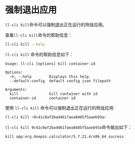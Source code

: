 # 强制退出应用

`ll-cli kill`命令可以强制退出正在运行的玲珑应用。

查看`ll-cli kill`命令的帮助信息：

```bash
ll-cli kill --help
```

`ll-cli kill` 命令的帮助信息如下：

```text
Usage: ll-cli [options] kill container-id

Options:
  -h, --help        Displays this help.
  --default-config  default config json filepath

Arguments:
  kill              kill container with id
  container-id      container id
```

使用 `ll-cli kill` 命令可以强制退出正在运行的玲珑应用:

```bash
ll-cli kill <9c41c0af2bad4617aea8485f5aaeb93a>
```

`ll-cli kill 9c41c0af2bad4617aea8485f5aaeb93a`命令输出如下：

```text
kill app:org.deepin.calculator/5.7.21.4/x86_64 success
```
